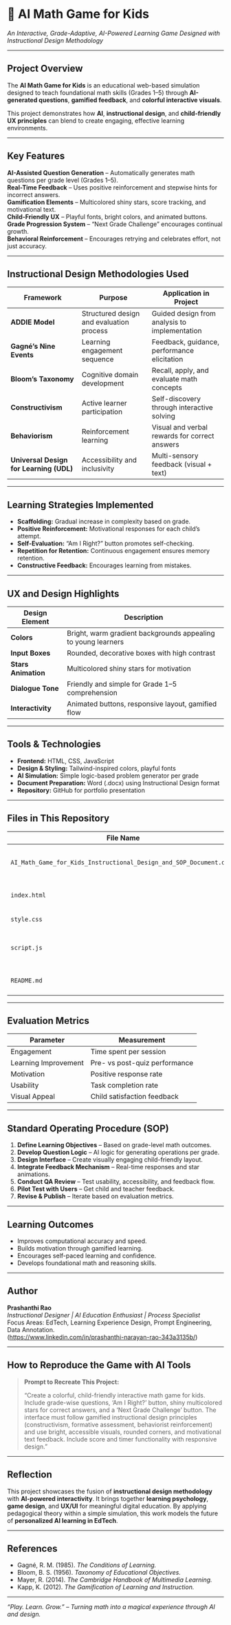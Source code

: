 # 🧮 AI Math Game for Kids  
*An Interactive, Grade-Adaptive, AI-Powered Learning Game Designed with Instructional Design Methodology*

---

## Project Overview

The **AI Math Game for Kids** is an educational web-based simulation designed to teach foundational math skills (Grades 1–5) through **AI-generated questions**, **gamified feedback**, and **colorful interactive visuals**.

This project demonstrates how **AI**, **instructional design**, and **child-friendly UX principles** can blend to create engaging, effective learning environments.

---

## Key Features

 **AI-Assisted Question Generation** – Automatically generates math questions per grade level (Grades 1–5).  
 **Real-Time Feedback** – Uses positive reinforcement and stepwise hints for incorrect answers.  
 **Gamification Elements** – Multicolored shiny stars, score tracking, and motivational text.  
 **Child-Friendly UX** – Playful fonts, bright colors, and animated buttons.  
 **Grade Progression System** – “Next Grade Challenge” encourages continual growth.  
 **Behavioral Reinforcement** – Encourages retrying and celebrates effort, not just accuracy.  

---

##  Instructional Design Methodologies Used

| **Framework** | **Purpose** | **Application in Project** |
|----------------|-------------|-----------------------------|
| **ADDIE Model** | Structured design and evaluation process | Guided design from analysis to implementation |
| **Gagné’s Nine Events** | Learning engagement sequence | Feedback, guidance, performance elicitation |
| **Bloom’s Taxonomy** | Cognitive domain development | Recall, apply, and evaluate math concepts |
| **Constructivism** | Active learner participation | Self-discovery through interactive solving |
| **Behaviorism** | Reinforcement learning | Visual and verbal rewards for correct answers |
| **Universal Design for Learning (UDL)** | Accessibility and inclusivity | Multi-sensory feedback (visual + text) |

---

##  Learning Strategies Implemented

- **Scaffolding:** Gradual increase in complexity based on grade.  
- **Positive Reinforcement:** Motivational responses for each child’s attempt.  
- **Self-Evaluation:** “Am I Right?” button promotes self-checking.  
- **Repetition for Retention:** Continuous engagement ensures memory retention.  
- **Constructive Feedback:** Encourages learning from mistakes.

---

##  UX and Design Highlights

| **Design Element** | **Description** |
|---------------------|----------------|
|  **Colors** | Bright, warm gradient backgrounds appealing to young learners |
| **Input Boxes** | Rounded, decorative boxes with high contrast |
|  **Stars Animation** | Multicolored shiny stars for motivation |
|  **Dialogue Tone** | Friendly and simple for Grade 1–5 comprehension |
|  **Interactivity** | Animated buttons, responsive layout, gamified flow |

---

##  Tools & Technologies

- **Frontend:** HTML, CSS, JavaScript  
- **Design & Styling:** Tailwind-inspired colors, playful fonts  
- **AI Simulation:** Simple logic-based problem generator per grade  
- **Document Preparation:** Word (.docx) using Instructional Design format  
- **Repository:** GitHub for portfolio presentation  

---

##  Files in This Repository

| **File Name** | **Description** |
|----------------|----------------|
| `AI_Math_Game_for_Kids_Instructional_Design_and_SOP_Document.docx` | Full Instructional Design report and SOP |
| `index.html` | Main interface of the math game |
| `style.css` | Styling for UI/UX design |
| `script.js` | Game logic, feedback, and grade adaptation |
| `README.md` | Project documentation (this file) |

---

##  Evaluation Metrics

| **Parameter** | **Measurement** |
|----------------|-----------------|
| Engagement | Time spent per session |
| Learning Improvement | Pre- vs post-quiz performance |
| Motivation | Positive response rate |
| Usability | Task completion rate |
| Visual Appeal | Child satisfaction feedback |

---

##  Standard Operating Procedure (SOP)

1. **Define Learning Objectives** – Based on grade-level math outcomes.  
2. **Develop Question Logic** – AI logic for generating operations per grade.  
3. **Design Interface** – Create visually engaging child-friendly layout.  
4. **Integrate Feedback Mechanism** – Real-time responses and star animations.  
5. **Conduct QA Review** – Test usability, accessibility, and feedback flow.  
6. **Pilot Test with Users** – Get child and teacher feedback.  
7. **Revise & Publish** – Iterate based on evaluation metrics.  

---

##  Learning Outcomes

- Improves computational accuracy and speed.  
- Builds motivation through gamified learning.  
- Encourages self-paced learning and confidence.  
- Develops foundational math and reasoning skills.

---

##  Author

**Prashanthi Rao**  
 *Instructional Designer | AI Education Enthusiast | Process Specialist*  
 Focus Areas: EdTech, Learning Experience Design, Prompt Engineering, Data Annotation.  
 (https://www.linkedin.com/in/prashanthi-narayan-rao-343a3135b/)

---

##  How to Reproduce the Game with AI Tools

> **Prompt to Recreate This Project:**
> 
> “Create a colorful, child-friendly interactive math game for kids. Include grade-wise questions, ‘Am I Right?’ button, shiny multicolored stars for correct answers, and a ‘Next Grade Challenge’ button. The interface must follow gamified instructional design principles (constructivism, formative assessment, behaviorist reinforcement) and use bright, accessible visuals, rounded corners, and motivational text feedback. Include score and timer functionality with responsive design.”

---

##  Reflection

This project showcases the fusion of **instructional design methodology** with **AI-powered interactivity**. It brings together **learning psychology**, **game design**, and **UX/UI** for meaningful digital education. By applying pedagogical theory within a simple simulation, this work models the future of **personalized AI learning in EdTech**.

---

##  References

- Gagné, R. M. (1985). *The Conditions of Learning.*  
- Bloom, B. S. (1956). *Taxonomy of Educational Objectives.*  
- Mayer, R. (2014). *The Cambridge Handbook of Multimedia Learning.*  
- Kapp, K. (2012). *The Gamification of Learning and Instruction.*  

---

 *“Play. Learn. Grow.” – Turning math into a magical experience through AI and design.*

